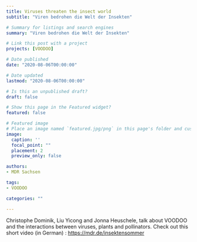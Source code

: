 ```yaml
---
title: Viruses threaten the insect world
subtitle: "Viren bedrohen die Welt der Insekten"

# Summary for listings and search engines
summary: "Viren bedrohen die Welt der Insekten"

# Link this post with a project
projects: [VOODOO]

# Date published
date: "2020-08-06T00:00:00"

# Date updated
lastmod: "2020-08-06T00:00:00"

# Is this an unpublished draft?
draft: false

# Show this page in the Featured widget?
featured: false

# Featured image
# Place an image named `featured.jpg/png` in this page's folder and customize its options here.
image:
  caption: ''
  focal_point: ""
  placement: 2
  preview_only: false

authors:
- MDR Sachsen

tags:
- VOODOO

categories: ""

---
```


Christophe Dominik, Liu Yicong and Jonna Heuschele, talk about VOODOO and the interactions between viruses, plants and pollinators. Check out this short video (in German) : https://mdr.de/insektensommer
